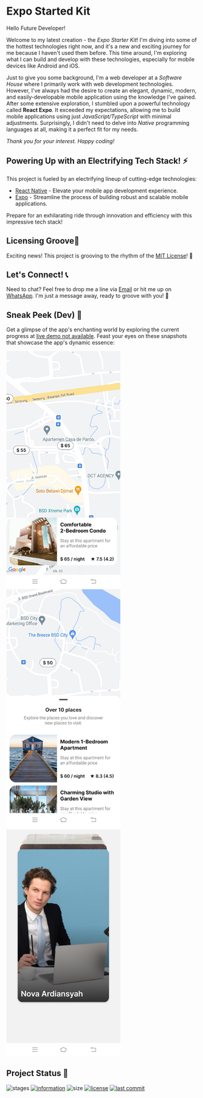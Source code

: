 # Expo Started Kit

Hello Future Developer!

Welcome to my latest creation - the *Expo Starter Kit*! I'm diving into some of the hottest technologies right now, and it's a new and exciting journey for me because I haven't used them before. This time around, I'm exploring what I can build and develop with these technologies, especially for mobile devices like Android and iOS.

Just to give you some background, I'm a web developer at a *Software House* where I primarily work with web development technologies. However, I've always had the desire to create an elegant, dynamic, modern, and easily-developable mobile application using the knowledge I've gained. After some extensive exploration, I stumbled upon a powerful technology called **React Expo**. It exceeded my expectations, allowing me to build mobile applications using just *JavaScript/TypeScript* with minimal adjustments. Surprisingly, I didn't need to delve into *Native* programming languages at all, making it a perfect fit for my needs.

*Thank you for your interest. Happy coding!*

## Powering Up with an Electrifying Tech Stack! ⚡

This project is fueled by an electrifying lineup of cutting-edge technologies:

- [React Native](https://reactnative.dev/) - Elevate your mobile app development experience.
- [Expo](https://expo.dev/) - Streamline the process of building robust and scalable mobile applications.

Prepare for an exhilarating ride through innovation and efficiency with this impressive tech stack!

## Licensing Groove🕺

Exciting news! This project is grooving to the rhythm of the [MIT License](https://github.com/novaardiansyah/Expo-Started/blob/main/LICENSE)! 🎉

## Let's Connect! 📞

Need to chat? Feel free to drop me a line via [Email](mailto:novaardiansyah78@gmail.com) or hit me up on [WhatsApp](https://wa.me/6289506668480?text=Hi%20Nova,%20I%20have%20a%20question%20about%20your%20project%20on%20GitHub:%20https://github.com/novaardiansyah/Expo-Started). I'm just a message away, ready to groove with you! 📩

## Sneak Peek (Dev) 🌟

Get a glimpse of the app's enchanting world by exploring the current progress at [live demo not available](). Feast your eyes on these snapshots that showcase the app's dynamic essence:

<div style="margin-bottom: 5px">
  <img src="assets/preview/preview-1.jpg" alt="image-1" style="width: 300px; margin-right: 10px" />
  <img src="assets/preview/preview-2.jpg" alt="image-2" style="width: 300px; margin-right: 10px" />
</div>

<div style="margin-bottom: 5px">
  <img src="assets/preview/preview-3.jpg" alt="image-3" style="width: 300px; margin-right: 10px" />
</div>

## Project Status 🚀 

![stages](https://img.shields.io/badge/stages-development-informational)
[![information](https://img.shields.io/badge/information-references-informational)](https://github.com/novaardiansyah/Expo-Started/blob/main/references.json)
![size](https://img.shields.io/github/repo-size/novaardiansyah/Expo-Started?label=size&color=informational)
[![license](https://img.shields.io/badge/license-MIT-blue.svg)](https://github.com/novaardiansyah/Expo-Started/blob/main/LICENSE)
[![last commit](https://img.shields.io/github/last-commit/novaardiansyah/Expo-Started?label=last%20commit&color=informational)](https://github.com/novaardiansyah/Expo-Started/commits/main)
